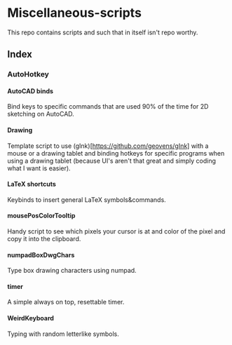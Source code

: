 # Miscellaneous-scripts
This repo contains scripts and such that in itself isn't repo worthy.

## Index

### AutoHotkey

#### AutoCAD binds
Bind keys to specific commands that are used 90% of the time for 2D sketching on AutoCAD.

#### Drawing
Template script to use (gInk)[https://github.com/geovens/gInk] with a mouse or a drawing tablet and binding hotkeys for specific programs when using a drawing tablet (because UI's aren't that great and simply coding what I want is easier).

#### LaTeX shortcuts
Keybinds to insert general LaTeX symbols&commands.

#### mousePosColorTooltip
Handy script to see which pixels your cursor is at and color of the pixel and copy it into the clipboard.

#### numpadBoxDwgChars
Type box drawing characters using numpad.

#### timer
A simple always on top, resettable timer.

#### WeirdKeyboard
Typing with random letterlike symbols.
